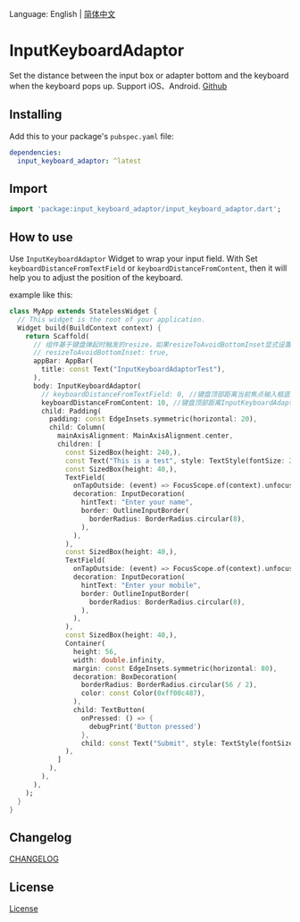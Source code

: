 Language: English | [简体中文](./README-zh_CN.md)

# InputKeyboardAdaptor
Set the distance between the input box or adapter bottom and the keyboard when the keyboard pops up. Support iOS、Android.
[Github](https://github.com/developerZGB/InputKeyboardAdaptor.git)

## Installing

Add this to your package's `pubspec.yaml` file:

```yaml
dependencies:
  input_keyboard_adaptor: ^latest
```

## Import

```dart
import 'package:input_keyboard_adaptor/input_keyboard_adaptor.dart';
```

## How to use

Use `InputKeyboardAdaptor` Widget to wrap your input field. With Set `keyboardDistanceFromTextField` or `keyboardDistanceFromContent`, then it will help you to adjust the position of the keyboard.

example like this:
```dart
class MyApp extends StatelessWidget {
  // This widget is the root of your application.
  Widget build(BuildContext context) {
    return Scaffold(
      // 组件基于键盘弹起时触发的resize，如果resizeToAvoidBottomInset显式设置为false，组件设置无效
      // resizeToAvoidBottomInset: true,
      appBar: AppBar(
        title: const Text("InputKeyboardAdaptorTest"),
      ),
      body: InputKeyboardAdaptor(
        // keyboardDistanceFromTextField: 0, //键盘顶部距离当前焦点输入框底部的间距
        keyboardDistanceFromContent: 10, //键盘顶部距离InputKeyboardAdaptor组件底部的距离 二选一设置
        child: Padding(
          padding: const EdgeInsets.symmetric(horizontal: 20),
          child: Column(
            mainAxisAlignment: MainAxisAlignment.center,
            children: [
              const SizedBox(height: 240,),
              const Text("This is a test", style: TextStyle(fontSize: 20, color: Colors.black, fontWeight: FontWeight.bold),),
              const SizedBox(height: 40,),
              TextField(
                onTapOutside: (event) => FocusScope.of(context).unfocus(),
                decoration: InputDecoration(
                  hintText: "Enter your name",
                  border: OutlineInputBorder(
                    borderRadius: BorderRadius.circular(8),
                  ),
                ),
              ),
              const SizedBox(height: 40,),
              TextField(
                onTapOutside: (event) => FocusScope.of(context).unfocus(),
                decoration: InputDecoration(
                  hintText: "Enter your mobile",
                  border: OutlineInputBorder(
                    borderRadius: BorderRadius.circular(8),
                  ),
                ),
              ),
              const SizedBox(height: 40,),
              Container(
                height: 56,
                width: double.infinity,
                margin: const EdgeInsets.symmetric(horizontal: 80),
                decoration: BoxDecoration(
                  borderRadius: BorderRadius.circular(56 / 2),
                  color: const Color(0xff00c487),
                ),
                child: TextButton(
                  onPressed: () => {
                    debugPrint('Button pressed')
                  }, 
                  child: const Text("Submit", style: TextStyle(fontSize: 16, color: Colors.white, fontWeight: FontWeight.w500))),
              ),
            ]
          ),
        ),
      ),
    );
  }
}
```

## Changelog

[CHANGELOG](./CHANGELOG.md)

## License

[License](./LICENSE)
